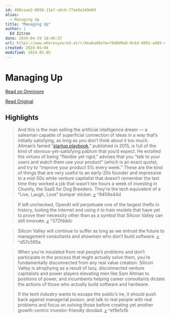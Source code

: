 ```yaml
---
id: 498caae2-0650-11ef-a9c6-77ae8e149e69
alias:
  - Managing Up
title: "Managing Up"
author: |
  Ed Zitron
date: 2024-04-29 18:45:37
url: https://www.wheresyoured.at/r/4ea6ad6e?m=f0d0d9e8-9c6d-4891-a403-ddb4298b33df
created: 2024-05-04
modified: 2024-05-05
---
```


# Managing Up

[Read on Omnivore](https://omnivore.app/me/managing-up-18f2af6517e)

[Read Original](https://www.wheresyoured.at/r/4ea6ad6e?m=f0d0d9e8-9c6d-4891-a403-ddb4298b33df)

## Highlights

> And this is the man selling the artificial intelligence dream — a salesman capable of superficial connection of ideas in a way that’s initially satisfying, as long as you don’t think about it too much. Altman’s famed “[startup playbook](https://www.wheresyoured.at/r/e0cd74b3?m=f0d0d9e8-9c6d-4891-a403-ddb4298b33df),” published in 2015, is full of the kind of obvious-yet-satisfying pablum that you’d expect. He extolled the virtues of being “flexible yet rigid,” advises that you “talk to your users and watch them use your product” (which is an exact quote), and try to “improve your product 5% every week.” These are the kind of things that are very useful to an early-20s founder and impressive to a mid-50s white venture capitalist that doesn’t remember the last time they worked a job that wasn’t ten hours a week of investing in Chuntly, the SaaS for Dog Breeders. They’re the tech equivalent of a “Live, Laugh, Love” bumper sticker. [⤴️](https://omnivore.app/me/managing-up-18f2af6517e#9459a44d-f671-4222-baea-bb53de6210d1)  ^9459a44d

> If left unchecked, OpenAI will perpetuate one of the largest thefts in history, looting the internet and using it to train models that have yet to prove their necessity other than as a symbol that Silicon Valley can still innovate. [⤴️](https://omnivore.app/me/managing-up-18f2af6517e#372fdddc-2463-4930-9c4c-43e389dc1046)  ^372fdddc

> Silicon Valley will continue to suffer as long as we entrust the future to management consultants and showmen who don’t build software.  [⤴️](https://omnivore.app/me/managing-up-18f2af6517e#d57c595a-d3e6-4247-9b01-c0e614f9c296)  ^d57c595a

> When you’re insulated from real people’s problems and don’t participate in the process that might actually solve them, you’re fundamentally disconnected from any real value creation. Silicon Valley is atrophying as a result of lazy, disconnected venture capitalists and power players elevating men like Sam Altman to positions of power, and incumbents helping career consultants dictate the actions of those who actually build software and hardware.
> 
> If the tech industry wants to escape the public’s ire, it should push back against managerial poison, and talk to real people with real problems and focus on solving those before creating yet another growth-centric investor-friendly doodad. [⤴️](https://omnivore.app/me/managing-up-18f2af6517e#ef9e1cfb-bfe8-49e6-af79-e68f770559d4)  ^ef9e1cfb

